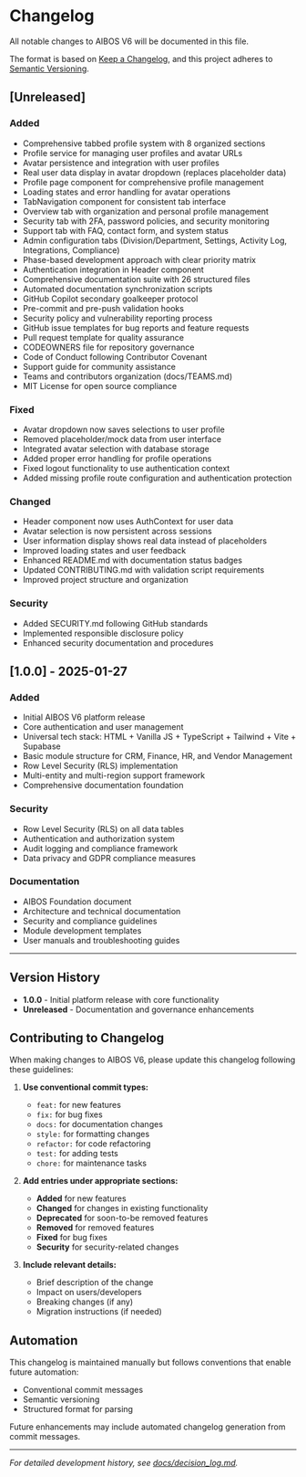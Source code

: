 # Changelog

All notable changes to AIBOS V6 will be documented in this file.

The format is based on [Keep a Changelog](https://keepachangelog.com/en/1.0.0/),
and this project adheres to [Semantic Versioning](https://semver.org/spec/v2.0.0.html).

## [Unreleased]

### Added

- Comprehensive tabbed profile system with 8 organized sections
- Profile service for managing user profiles and avatar URLs
- Avatar persistence and integration with user profiles
- Real user data display in avatar dropdown (replaces placeholder data)
- Profile page component for comprehensive profile management
- Loading states and error handling for avatar operations
- TabNavigation component for consistent tab interface
- Overview tab with organization and personal profile management
- Security tab with 2FA, password policies, and security monitoring
- Support tab with FAQ, contact form, and system status
- Admin configuration tabs (Division/Department, Settings, Activity Log, Integrations, Compliance)
- Phase-based development approach with clear priority matrix
- Authentication integration in Header component
- Comprehensive documentation suite with 26 structured files
- Automated documentation synchronization scripts
- GitHub Copilot secondary goalkeeper protocol
- Pre-commit and pre-push validation hooks
- Security policy and vulnerability reporting process
- GitHub issue templates for bug reports and feature requests
- Pull request template for quality assurance
- CODEOWNERS file for repository governance
- Code of Conduct following Contributor Covenant
- Support guide for community assistance
- Teams and contributors organization (docs/TEAMS.md)
- MIT License for open source compliance

### Fixed

- Avatar dropdown now saves selections to user profile
- Removed placeholder/mock data from user interface
- Integrated avatar selection with database storage
- Added proper error handling for profile operations
- Fixed logout functionality to use authentication context
- Added missing profile route configuration and authentication protection

### Changed

- Header component now uses AuthContext for user data
- Avatar selection is now persistent across sessions
- User information display shows real data instead of placeholders
- Improved loading states and user feedback
- Enhanced README.md with documentation status badges
- Updated CONTRIBUTING.md with validation script requirements
- Improved project structure and organization

### Security

- Added SECURITY.md following GitHub standards
- Implemented responsible disclosure policy
- Enhanced security documentation and procedures

## [1.0.0] - 2025-01-27

### Added

- Initial AIBOS V6 platform release
- Core authentication and user management
- Universal tech stack: HTML + Vanilla JS + TypeScript + Tailwind + Vite + Supabase
- Basic module structure for CRM, Finance, HR, and Vendor Management
- Row Level Security (RLS) implementation
- Multi-entity and multi-region support framework
- Comprehensive documentation foundation

### Security

- Row Level Security (RLS) on all data tables
- Authentication and authorization system
- Audit logging and compliance framework
- Data privacy and GDPR compliance measures

### Documentation

- AIBOS Foundation document
- Architecture and technical documentation
- Security and compliance guidelines
- Module development templates
- User manuals and troubleshooting guides

---

## Version History

- **1.0.0** - Initial platform release with core functionality
- **Unreleased** - Documentation and governance enhancements

## Contributing to Changelog

When making changes to AIBOS V6, please update this changelog following these guidelines:

1. **Use conventional commit types:**

   - `feat:` for new features
   - `fix:` for bug fixes
   - `docs:` for documentation changes
   - `style:` for formatting changes
   - `refactor:` for code refactoring
   - `test:` for adding tests
   - `chore:` for maintenance tasks

2. **Add entries under appropriate sections:**

   - **Added** for new features
   - **Changed** for changes in existing functionality
   - **Deprecated** for soon-to-be removed features
   - **Removed** for removed features
   - **Fixed** for bug fixes
   - **Security** for security-related changes

3. **Include relevant details:**
   - Brief description of the change
   - Impact on users/developers
   - Breaking changes (if any)
   - Migration instructions (if needed)

## Automation

This changelog is maintained manually but follows conventions that enable future automation:

- Conventional commit messages
- Semantic versioning
- Structured format for parsing

Future enhancements may include automated changelog generation from commit messages.

---

_For detailed development history, see [docs/decision_log.md](./docs/decision_log.md)._
